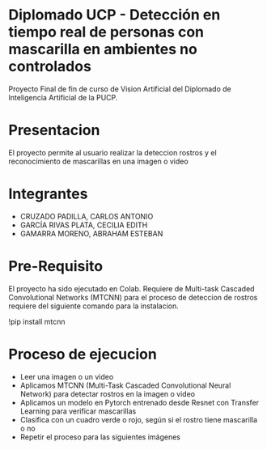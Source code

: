 # Diplomado UCP - Detección en tiempo real de personas con mascarilla en ambientes no controlados

Proyecto Final de fin de curso de Vision Artificial del Diplomado de Inteligencia Artificial de la PUCP.

# Presentacion

El proyecto permite al usuario realizar la deteccion rostros y el reconocimiento de mascarillas en una imagen o video 

# Integrantes

- CRUZADO PADILLA, CARLOS ANTONIO
- GARCÍA RIVAS PLATA, CECILIA EDITH
- GAMARRA MORENO, ABRAHAM ESTEBAN

# Pre-Requisito

El proyecto ha sido ejecutado en Colab.
Requiere de Multi-task Cascaded Convolutional Networks (MTCNN) para el proceso de deteccion de rostros requiere del siguiente comando para la instalacion.

  !pip install mtcnn

# Proceso de ejecucion

- Leer una imagen o un video
- Aplicamos MTCNN (Multi-Task Cascaded Convolutional Neural Network) para detectar rostros en la imagen o video 
- Aplicamos un modelo en Pytorch entrenado desde Resnet con Transfer Learning para verificar mascarillas
- Clasifica con un cuadro verde o rojo, según si el rostro tiene mascarilla  o no
- Repetir el proceso para las siguientes imágenes
